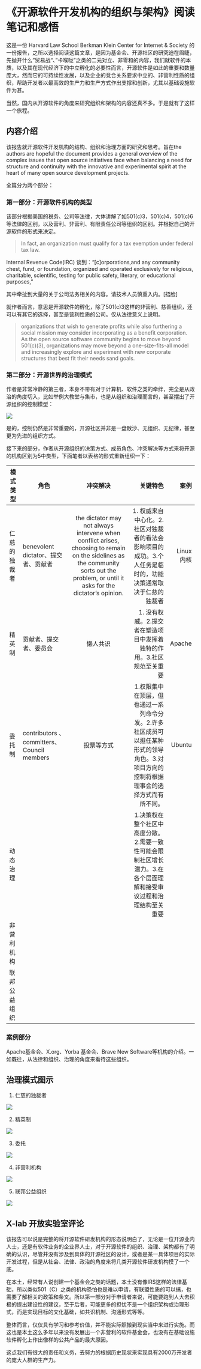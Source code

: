 
# 《开源软件开发机构的组织与架构》阅读笔记和感悟


这是一份 Harvard Law School Berkman Klein Center for Internet & Society 的一份报告，之所以选择阅读这篇文章，是因为基金会、开源社区的研究迫在眉睫，先抛开什么”贸易战“、”卡喉咙”之类的二元对立、非零和的内容，我们就软件的本质，以及其在现代经济下的中立孵化的必要性而言，开源软件是如此的重要和数量庞大，然而它的可持续性发展，以及企业的竞合关系要求中立的、非营利性质的组织，帮助开发者以最高效的生产力和生产方式作出支撑和创新，尤其以基础设施软件为甚。

当然，国内从开源软件的角度来研究组织和架构的内容还真不多。于是就有了这样一个旅程。

## 内容介绍

该报告就开源软件开发机构的结构、组织和治理方面的研究和思考。旨在the authors are hopeful the document provides a general overview of the complex issues that open source initiatives face when balancing a need for structure and continuity with the innovative and experimental spirit at the heart of many open source development projects.

全篇分为两个部分：

### 第一部分：开源软件机构的类型

该部分根据美国的税务、公司等法律，大体讲解了如501(c)3，501(c)4，501(c)6等法律的区别，以及营利、非营利、有限责任公司等组织的区别。并根据自己的开源软件的形式来决定。

> In fact, an organization must qualify for a tax exemption under federal tax law.

Internal Revenue Code(IRC) 谈到：“[c]orporations,and any community chest, fund, or foundation, organized and operated exclusively for religious, charitable, scientific, testing for public safety, literary, or educational purposes,”

其中牵扯到大量的关于公司法务相关的内容。请技术人员慎重入内。[捂脸]

就作者而言，意思是开源软件的孵化，除了501(c)3这样的非营利、慈善组织，还可以有其它的选择，甚至是营利性质的公司。仅从法律意义上说明。

> organizations that wish to generate profits while also furthering a social mission may consider incorporating as a benefit corporation. As the open source software community begins to move beyond 501(c)(3), organizations may move beyond a one-size-fits-all model and increasingly explore and experiment with new corporate structures that best fit their needs sand goals.

### 第二部分：开源世界的治理模式

作者是非常冷静的第三者，本身不带有对于计算机、软件之类的牵绊，完全是从政治的角度切入，比如举例大教堂与集市，也是从组织和治理而言的，甚至摆出了开源组织的控制模型：

![](images/open-source-project-governance-config.png)

是的，控制仍然是非常重要的，开源社区并非是一盘散沙、无组织、无纪律，甚至更为先进的组织方式。

接下来的部分，作者从开源组织的决策方式、成员角色、冲突解决等方式来将开源的机构区别为5中类型，下面笔者以表格的形式重新组织一下：


|  模式类型    |     角色       | 冲突解决 | 关键特色|案例
| -------------  | ------------- |:-------------:| -----:|-----:|
|仁慈的独裁者|benevolent dictator、提交者、贡献者|the dictator may not always intervene when conflict arises, choosing to remain on the sidelines as the community sorts out the problem, or until it asks for the dictator’s opinion.|1. 权威来自中心化。2. 社区对独裁者的看法会影响项目的成功。3.个人任务是临时的，功能决策通常取决于仁慈的独裁者|Linux 内核|
|精英制   |贡献者、提交者、委员会   | 懒人共识  |1. 没有权威。2.提交者在塑造项目中发挥着独特的作用。3.社区规范至关重要 |Apache|
|委托制   | contributors 、 committers、Council members  |  投票等方式|1.权限集中在顶层，但也通过一系列命令分发。2.许多社区成员可以担任某种形式的领导角色。3.对项目方向的控制将根据理事会的选择方式而有所不同。   |Ubuntu|
|动态治理   |   |   |1.决策权在整个社区中高度分散。2.需要一致性可能会限制社区增长潜力。3.在各个层面理解和接受审议过程和治理结构至关重要   ||
|非营利机构   |   |   |   ||
|联邦公益组织   |   |   |   ||


### 案例部分

Apache基金会、X.org、Yorba 基金会、Brave New Software等机构的介绍。一如既往，从法律和组织、治理的角度来看待这些组织。

## 治理模式图示

1. 仁慈的独裁者

![](images/model-A-govern.png)

2. 精英制

![](images/model-B-govern.png)

3. 委托

![](images/model-C-govern.png)

4. 非营利机构

![](images/model-D-govern.png)

5. 联邦公益组织

![](images/model-E-govern.png)


## X-lab 开放实验室评论

该报告可以说是完整的将开源软件研发机构的形态说明白了，无论是一位开源业内人士，还是有软件业务的企业界人士，对于开源软件的组织、治理、架构都有了明确的认识，尽管并没有涉及到具体的开源社区的设计，或者是某一具体项目的实际开发过程，但是从社会、法律、政治的角度来将几类开源软件研发机构摸了一个底。

在本土，经常有人说创建一个基金会之类的话题，本土没有像IRS这样的法律基础，所以类似501（C）之类的机构恐怕也是难以申请，有联盟性质的可以搞，也需要了解相关的政策和条文。所以第一部分对于申请者来说，可能要跑到人大去积极的提出建设性的建议，至于后者，可能更多的担忧不是一个组织架构或治理形式，而是实现目标的文化基础，如共识机制、沟通形式等等。

整体而言，仅仅具有学习和参考价值，并不能实际照搬到现实当中来进行实施。而这也是本土这么多年以来没有发展出一个非营利的软件基金会，也没有在基础设施软件孵化上作出像样的公共产品的最大原因。

这点我们有很大的责任和义务，去努力的根据历史现状来实现具有2000万开发者的庞大人群的生产力。
